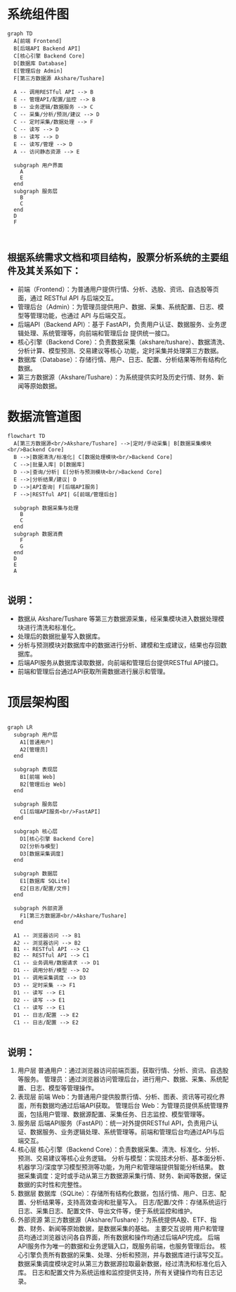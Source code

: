 # 系统组件图

```mermaid
graph TD
  A[前端 Frontend]
  B[后端API Backend API]
  C[核心引擎 Backend Core]
  D[数据库 Database]
  E[管理后台 Admin]
  F[第三方数据源 Akshare/Tushare]

  A -- 调用RESTful API --> B
  E -- 管理API/配置/监控 --> B
  B -- 业务逻辑/数据服务 --> C
  C -- 采集/分析/预测/建议 --> D
  C -- 定时采集/数据处理 --> F
  C -- 读写 --> D
  B -- 读写 --> D
  E -- 读写/管理 --> D
  A -- 访问静态资源 --> E

  subgraph 用户界面
    A
    E
  end
  subgraph 服务层
    B
    C
  end
  D
  F

  
```

## 根据系统需求文档和项目结构，股票分析系统的主要组件及其关系如下：
  - 前端（Frontend）：为普通用户提供行情、分析、选股、资讯、自选股等页面，通过 RESTful API 与后端交互。
  - 管理后台（Admin）：为管理员提供用户、数据、采集、系统配置、日志、模型等管理功能，也通过 API 与后端交互。
  - 后端API（Backend API）：基于 FastAPI，负责用户认证、数据服务、业务逻辑处理、系统管理等，向前端和管理后台 
    提供统一接口。
  - 核心引擎（Backend Core）：负责数据采集（akshare/tushare）、数据清洗、分析计算、模型预测、交易建议等核心 
    功能，定时采集并处理第三方数据。
  - 数据库（Database）：存储行情、用户、日志、配置、分析结果等所有结构化数据。
  - 第三方数据源（Akshare/Tushare）：为系统提供实时及历史行情、财务、新闻等原始数据。

# 数据流管道图

```mermaid
flowchart TD
  A[第三方数据源<br/>Akshare/Tushare] -->|定时/手动采集| B[数据采集模块<br/>Backend Core]
  B -->|数据清洗/标准化| C[数据处理模块<br/>Backend Core]
  C -->|批量入库| D[数据库]
  D -->|查询/分析| E[分析与预测模块<br/>Backend Core]
  E -->|分析结果/建议| D
  D -->|API查询| F[后端API服务]
  F -->|RESTful API| G[前端/管理后台]

  subgraph 数据采集与处理
    B
    C
  end
  subgraph 数据消费
    F
    G
  end
  D
  E
  A
  
```

## 说明：
  - 数据从 Akshare/Tushare 等第三方数据源采集，经采集模块进入数据处理模块进行清洗和标准化。
  - 处理后的数据批量写入数据库。
  - 分析与预测模块对数据库中的数据进行分析、建模和生成建议，结果也存回数据库。
  - 后端API服务从数据库读取数据，向前端和管理后台提供RESTful API接口。
  - 前端和管理后台通过API获取所需数据进行展示和管理。

# 顶层架构图

```mermaid

graph LR
  subgraph 用户层
    A1[普通用户]
    A2[管理员]
  end

  subgraph 表现层
    B1[前端 Web]
    B2[管理后台 Web]
  end

  subgraph 服务层
    C1[后端API服务<br/>FastAPI]
  end

  subgraph 核心层
    D1[核心引擎 Backend Core]
    D2[分析与模型]
    D3[数据采集调度]
  end

  subgraph 数据层
    E1[数据库 SQLite]
    E2[日志/配置/文件]
  end

  subgraph 外部资源
    F1[第三方数据源<br/>Akshare/Tushare]
  end

  A1 -- 浏览器访问 --> B1
  A2 -- 浏览器访问 --> B2
  B1 -- RESTful API --> C1
  B2 -- RESTful API --> C1
  C1 -- 业务调用/数据请求 --> D1
  D1 -- 调用分析/模型 --> D2
  D1 -- 调用采集调度 --> D3
  D3 -- 定时采集 --> F1
  D1 -- 读写 --> E1
  D2 -- 读写 --> E1
  C1 -- 读写 --> E1
  D1 -- 日志/配置 --> E2
  C1 -- 日志/配置 --> E2
  
```

## 说明：
1. 用户层
普通用户：通过浏览器访问前端页面，获取行情、分析、资讯、自选股等服务。
管理员：通过浏览器访问管理后台，进行用户、数据、采集、系统配置、日志、模型等管理操作。
2. 表现层
前端 Web：为普通用户提供股票行情、分析、图表、资讯等可视化界面，所有数据均通过后端API获取。
管理后台 Web：为管理员提供系统管理界面，包括用户管理、数据源配置、采集任务、日志监控、模型管理等。
3. 服务层
后端API服务（FastAPI）：统一对外提供RESTful API，负责用户认证、数据服务、业务逻辑处理、系统管理等。前端和管理后台均通过API与后端交互。
4. 核心层
核心引擎（Backend Core）：负责数据采集、清洗、标准化、分析、预测、交易建议等核心业务逻辑。
分析与模型：实现技术分析、基本面分析、机器学习/深度学习模型预测等功能，为用户和管理端提供智能分析结果。
数据采集调度：定时或手动从第三方数据源采集行情、财务、新闻等数据，保证数据的实时性和完整性。
5. 数据层
数据库（SQLite）：存储所有结构化数据，包括行情、用户、日志、配置、分析结果等，支持高效查询和批量写入。
日志/配置/文件：存储系统运行日志、采集日志、配置文件、导出文件等，便于系统监控和维护。
6. 外部资源
第三方数据源（Akshare/Tushare）：为系统提供A股、ETF、指数、财务、新闻等原始数据，是数据采集的基础。
主要交互说明
用户和管理员均通过浏览器访问各自界面，所有数据和操作均通过后端API完成。
后端API服务作为唯一的数据和业务逻辑入口，既服务前端，也服务管理后台。
核心引擎负责所有数据的采集、处理、分析和预测，并与数据库进行读写交互。
数据采集调度模块定时从第三方数据源拉取最新数据，经过清洗和标准化后入库。
日志和配置文件为系统运维和监控提供支持，所有关键操作均有日志记录。




